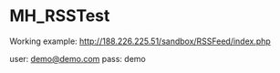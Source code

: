 MH_RSSTest
==========
Working example:
http://188.226.225.51/sandbox/RSSFeed/index.php

user: demo@demo.com
pass: demo
